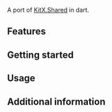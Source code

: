 A port of [KitX.Shared](https://github.com/Crequency/KitX-Standard/KitX.Shared) in dart.

## Features

## Getting started

## Usage

## Additional information
